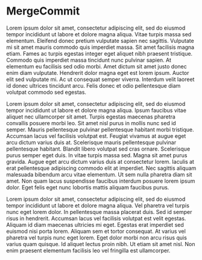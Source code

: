 # MergeCommit

Lorem ipsum dolor sit amet, consectetur adipiscing elit, sed do eiusmod tempor incididunt ut labore et dolore magna aliqua. Vitae turpis massa sed elementum. Eleifend donec pretium vulputate sapien nec sagittis. Vulputate mi sit amet mauris commodo quis imperdiet massa. Sit amet facilisis magna etiam. Fames ac turpis egestas integer eget aliquet nibh praesent tristique. Commodo quis imperdiet massa tincidunt nunc pulvinar sapien. At elementum eu facilisis sed odio morbi. Amet dictum sit amet justo donec enim diam vulputate. Hendrerit dolor magna eget est lorem ipsum. Auctor elit sed vulputate mi. Ac ut consequat semper viverra. Interdum velit laoreet id donec ultrices tincidunt arcu. Felis donec et odio pellentesque diam volutpat commodo sed egestas.

Lorem ipsum dolor sit amet, consectetur adipiscing elit, sed do eiusmod tempor incididunt ut labore et dolore magna aliqua. Ipsum faucibus vitae aliquet nec ullamcorper sit amet. Turpis egestas maecenas pharetra convallis posuere morbi leo. Sit amet nisl purus in mollis nunc sed id semper. Mauris pellentesque pulvinar pellentesque habitant morbi tristique. Accumsan lacus vel facilisis volutpat est. Feugiat vivamus at augue eget arcu dictum varius duis at. Scelerisque mauris pellentesque pulvinar pellentesque habitant. Blandit libero volutpat sed cras ornare. Scelerisque purus semper eget duis. In vitae turpis massa sed. Magna sit amet purus gravida. Augue eget arcu dictum varius duis at consectetur lorem. Iaculis at erat pellentesque adipiscing commodo elit at imperdiet. Nec sagittis aliquam malesuada bibendum arcu vitae elementum. Ut sem nulla pharetra diam sit amet. Non quam lacus suspendisse faucibus interdum posuere lorem ipsum dolor. Eget felis eget nunc lobortis mattis aliquam faucibus purus.

Lorem ipsum dolor sit amet, consectetur adipiscing elit, sed do eiusmod tempor incididunt ut labore et dolore magna aliqua. Vel pharetra vel turpis nunc eget lorem dolor. In pellentesque massa placerat duis. Sed id semper risus in hendrerit. Accumsan lacus vel facilisis volutpat est velit egestas. Aliquam id diam maecenas ultricies mi eget. Egestas erat imperdiet sed euismod nisi porta lorem. Aliquam sem et tortor consequat. At varius vel pharetra vel turpis nunc eget lorem. Eget dolor morbi non arcu risus quis varius quam quisque. Id aliquet lectus proin nibh. Ut etiam sit amet nisl. Non enim praesent elementum facilisis leo vel fringilla est ullamcorper.
